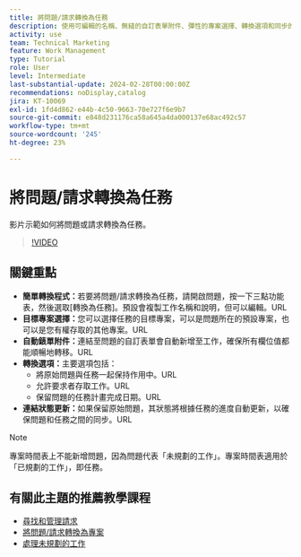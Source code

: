```yaml
---
title: 將問題/請求轉換為任務
description: 使用可編輯的名稱、無縫的自訂表單附件、彈性的專案選擇、轉換選項和同步的狀態更新，輕鬆地將問題轉換為Workfront中的任務，以簡化工作流程。
activity: use
team: Technical Marketing
feature: Work Management
type: Tutorial
role: User
level: Intermediate
last-substantial-update: 2024-02-28T00:00:00Z
recommendations: noDisplay,catalog
jira: KT-10069
exl-id: 1fd4d862-e44b-4c50-9663-70e727f6e9b7
source-git-commit: e848d231176ca58a645a4da000137e68ac492c57
workflow-type: tm+mt
source-wordcount: '245'
ht-degree: 23%

---
```


# 將問題/請求轉換為任務

影片示範如何將問題或請求轉換為任務。

>[!VIDEO](https://video.tv.adobe.com/v/3445441/?quality=12&learn=on&enablevpops&captions=chi_hant)

## 關鍵重點

* **簡單轉換程式：**&#x200B;若要將問題/請求轉換為任務，請開啟問題，按一下三點功能表，然後選取[轉換為任務]。&#x200B; 預設會複製工作名稱和說明，但可以編輯。&#x200B;URL
* **目標專案選擇：**&#x200B;您可以選擇任務的目標專案，可以是問題所在的預設專案，也可以是您有權存取的其他專案。&#x200B;URL
* **自動錶單附件：**&#x200B;連結至問題的自訂表單會自動新增至工作，確保所有欄位值都能順暢地轉移。&#x200B;URL
* **轉換選項：**&#x200B;主要選項包括：
   * 將原始問題與任務一起保持作用中。&#x200B;URL
   * 允許要求者存取工作。&#x200B;URL
   * 保留問題的任務計畫完成日期。&#x200B;URL
* **連結狀態更新：**&#x200B;如果保留原始問題，其狀態將根據任務的進度自動更新，以確保問題和任務之間的同步。&#x200B;URL


>[!NOTE]
>
>專案時間表上不能新增問題，因為問題代表「未規劃的工作」。專案時間表適用於「已規劃的工作」，即任務。

## 有關此主題的推薦教學課程

* [尋找和管理請求](/help/manage-work/issues-requests/find-requests.md)
* [將問題/請求轉換為專案](/help/manage-work/issues-requests/create-a-project-from-a-request.md)
* [處理未規劃的工作](/help/manage-work/issues-requests/handle-unplanned-work.md)

